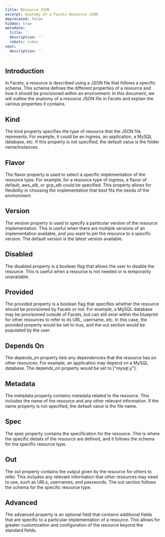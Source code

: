 ```yaml
---
title: Resource JSON
excerpt: Anatomy of a Facets Resource JSON
deprecated: false
hidden: true
metadata:
  title: ''
  description: ''
  robots: index
next:
  description: ''
---
```

## Introduction

In Facets, a resource is described using a JSON file that follows a specific schema. This schema defines the different properties of a resource and how it should be provisioned within an environment. In this document, we will outline the anatomy of a resource JSON file in Facets and explain the various properties it contains.

## Kind

The kind property specifies the type of resource that the JSON file represents. For example, it could be an ingress, an application, a MySQL database, etc. If this property is not specified, the default value is the folder name/instances.

## Flavor

The flavor property is used to select a specific implementation of the resource type. For example, for a resource type of ingress, a flavor of default, aws\_alb, or gcp\_alb could be specified. This property allows for flexibility in choosing the implementation that best fits the needs of the environment.

## Version

The version property is used to specify a particular version of the resource implementation. This is useful when there are multiple versions of an implementation available, and you want to pin the resource to a specific version. The default version is the latest version available.

## Disabled

The disabled property is a boolean flag that allows the user to disable the resource. This is useful when a resource is not needed or is temporarily unavailable.

## Provided

The provided property is a boolean flag that specifies whether the resource should be provisioned by Facets or not. For example, a MySQL database may be provisioned outside of Facets, but can still exist within the blueprint for other resources to refer to its URL, username, etc. In this case, the provided property would be set to true, and the out section would be populated by the user.

## Depends On

The depends\_on property lists any dependencies that the resource has on other resources. For example, an application may depend on a MySQL database. The depends\_on property would be set to \["mysql.y"].

## Metadata

The metadata property contains metadata related to the resource. This includes the name of the resource and any other relevant information. If the name property is not specified, the default value is the file name.

## Spec

The spec property contains the specification for the resource. This is where the specific details of the resource are defined, and it follows the schema for the specific resource type.

## Out

The out property contains the output given by the resource for others to refer. This includes any relevant information that other resources may need to use, such as URLs, usernames, and passwords. The out section follows the schema for the specific resource type.

## Advanced

The advanced property is an optional field that contains additional fields that are specific to a particular implementation of a resource. This allows for greater customization and configuration of the resource beyond the standard fields.
